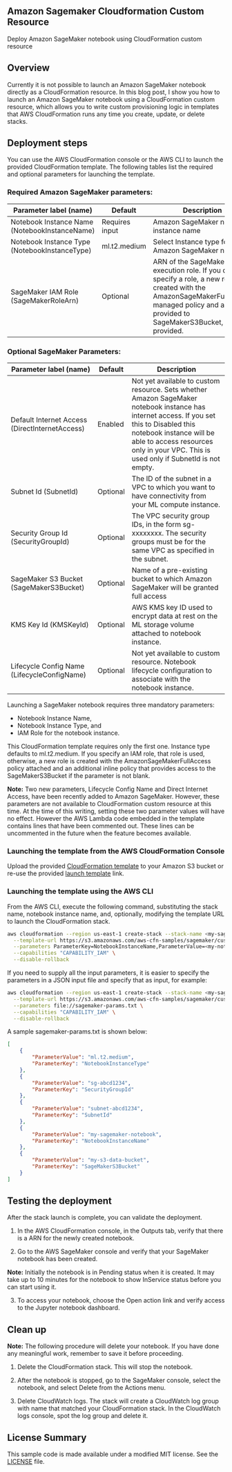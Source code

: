 ## Amazon Sagemaker Cloudformation Custom Resource

Deploy Amazon SageMaker notebook using CloudFormation custom resource

## Overview

Currently it is not possible to launch an Amazon SageMaker notebook directly as a CloudFormation resource. In this blog post, I show you how to launch an Amazon SageMaker notebook using a CloudFormation custom resource, which allows you to write custom provisioning logic in templates that AWS CloudFormation runs any time you create, update, or delete stacks.  
 
## Deployment steps
You can use the AWS CloudFormation console or the AWS CLI to launch the provided CloudFormation template. The following tables list the required and optional parameters for launching the template.

### Required Amazon SageMaker parameters:

|Parameter label (name) | Default |	Description |
|---|---      | --- |
|Notebook Instance Name (NotebookInstanceName)	| Requires input |	Amazon SageMaker notebook instance name | 
|Notebook Instance Type (NotebookInstanceType) |	ml.t2.medium |	Select Instance type for the Amazon SageMaker notebook | 
|SageMaker IAM Role (SageMakerRoleArn) |	Optional |	ARN of the SageMaker IAM execution role. If you don't specify a role, a new role is created with the AmazonSageMakerFullAccess managed policy and access is provided to SageMakerS3Bucket, if provided.|

### Optional SageMaker Parameters:  

|Parameter label (name) |	Default |	Description |
|---                    |---        |---            |
|Default Internet Access (DirectInternetAccess) |	Enabled |	Not yet available to custom resource. Sets whether Amazon SageMaker notebook instance has internet access. If you set this to Disabled this notebook instance will be able to access resources only in your VPC. This is used only if SubnetId is not empty. |
|Subnet Id (SubnetId) |	Optional | 	The ID of the subnet in a VPC to which you want to have connectivity from your ML compute instance. | 
|Security Group Id (SecurityGroupId) |	Optional |	The VPC security group IDs, in the form sg-xxxxxxxx. The security groups must be for the same VPC as specified in the subnet. | 
|SageMaker S3 Bucket (SageMakerS3Bucket) |	Optional |	Name of a pre-existing bucket to which Amazon SageMaker will be granted full access | 
|KMS Key Id (KMSKeyId)  |	Optional	| AWS KMS key ID used to encrypt data at rest on the ML storage volume attached to notebook instance. | 
|Lifecycle Config Name (LifecycleConfigName) | 	Optional | Not yet available to custom resource. Notebook lifecycle configuration to associate with the notebook instance. | 


Launching a SageMaker notebook requires three mandatory parameters:  
* Notebook Instance Name, 
* Notebook Instance Type, and 
* IAM Role for the notebook instance. 

This CloudFormation template requires only the first one. Instance type defaults to ml.t2.medium. If you specify an IAM role, that role is used, otherwise, a new role is created with the AmazonSageMakerFullAccess policy attached and an additional inline policy that provides access to the SageMakerS3Bucket if the parameter is not blank.	

**Note:** Two new parameters, Lifecycle Config Name and Direct Internet Access, have been recently added to Amazon SageMaker. However, these parameters are not available to CloudFormation custom resource at this time. At the time of this writing, setting these two parameter values will have no effect. However the AWS Lambda code embedded in the template contains lines that have been commented out. These lines can be uncommented in the future when the feature becomes available.

### Launching the template from the AWS CloudFormation Console
Upload the provided [CloudFormation template](templates/sagemaker-custom-resource.yaml) to your Amazon S3 bucket or re-use the provided [launch template][1] link.

### Launching the template using the AWS CLI

From the AWS CLI, execute the following command, substituting the stack name, notebook instance name, and, optionally, modifying the template URL to launch the CloudFormation stack.

```bash
aws cloudformation --region us-east-1 create-stack --stack-name <my-sagemaker-stack> \
  --template-url https://s3.amazonaws.com/aws-cfn-samples/sagemaker/custom-resource/sagemaker-custom-resource.yaml\
  --parameters ParameterKey=NotebookInstanceName,ParameterValue=<my-notebook> \
  --capabilities "CAPABILITY_IAM" \
  --disable-rollback
```

If you need to supply all the input parameters, it is easier to specify the parameters in a JSON input file and specify that as input, for example:

```bash
aws cloudformation --region us-east-1 create-stack --stack-name <my-sagemaker-stack> \
  --template-url https://s3.amazonaws.com/aws-cfn-samples/sagemaker/custom-resource/sagemaker-custom-resource.yaml \
  --parameters file://sagemaker-params.txt \
  --capabilities "CAPABILITY_IAM" \
  --disable-rollback
```

A sample sagemaker-params.txt is shown below:

```json 
[
    {
        "ParameterValue": "ml.t2.medium",
        "ParameterKey": "NotebookInstanceType"
    },
    {
        "ParameterValue": "sg-abcd1234",
        "ParameterKey": "SecurityGroupId"
    },
    {
        "ParameterValue": "subnet-abcd1234",
        "ParameterKey": "SubnetId"
    },
    {
        "ParameterValue": "my-sagemaker-notebook",
        "ParameterKey": "NotebookInstanceName"
    },
    {
        "ParameterValue": "my-s3-data-bucket",
        "ParameterKey": "SageMakerS3Bucket"
    }
]
```

## Testing the deployment
After the stack launch is complete, you can validate the deployment.

1.	In the AWS CloudFormation console, in the Outputs tab, verify that there is a ARN for the newly created notebook.
 
2.	Go to the AWS SageMaker console and verify that your SageMaker notebook has been created. 

**Note:** Initially the notebook is in Pending status when it is created. It may take up to 10 minutes for the notebook to show InService status before you can start using it.
 
3.	To access your notebook, choose the Open action link and verify access to the Jupyter notebook dashboard.
 
## Clean up
**Note:** The following procedure will delete your notebook. If you have done any meaningful work, remember to save it before proceeding.

1.	Delete the CloudFormation stack. This will stop the notebook.
 
2.	After the notebook is stopped, go to the SageMaker console, select the notebook, and select Delete from the Actions menu.
 
3.	Delete CloudWatch logs. The stack will create a CloudWatch log group with name that matched your CloudFormation stack. In the CloudWatch logs console, spot the log group and delete it.
 
[1]: https://s3.amazonaws.com/aws-cfn-samples/sagemaker/custom-resource/sagemaker-custom-resource.yaml

## License Summary

This sample code is made available under a modified MIT license. See the [LICENSE](LICENSE) file.
